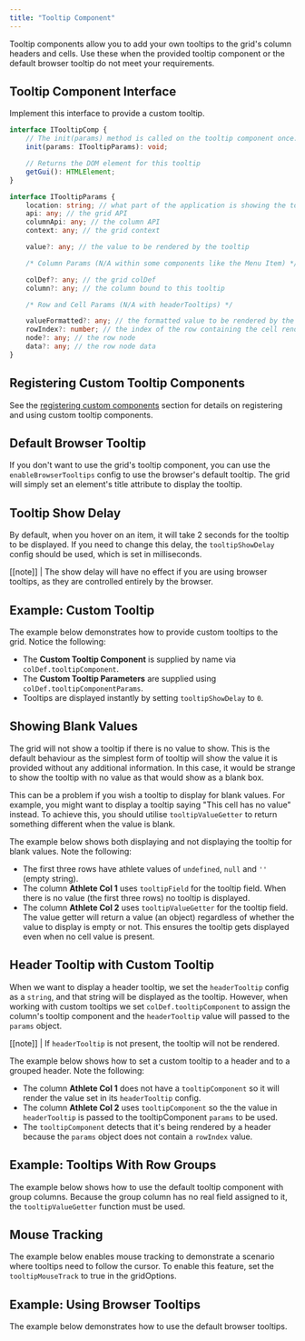 ```yaml
---
title: "Tooltip Component"
---
```


Tooltip components allow you to add your own tooltips to the grid's column headers and cells. Use these when the provided tooltip component or the default browser tooltip do not meet your requirements.

## Tooltip Component Interface

Implement this interface to provide a custom tooltip.

```ts
interface ITooltipComp {
    // The init(params) method is called on the tooltip component once. See below for details on the parameters.
    init(params: ITooltipParams): void;

    // Returns the DOM element for this tooltip
    getGui(): HTMLElement;
}
```

```ts
interface ITooltipParams {
    location: string; // what part of the application is showing the tooltip, e.g. 'cell', 'header', 'menuItem' etc
    api: any; // the grid API
    columnApi: any; // the column API
    context: any; // the grid context

    value?: any; // the value to be rendered by the tooltip

    /* Column Params (N/A within some components like the Menu Item) */

    colDef?: any; // the grid colDef
    column?: any; // the column bound to this tooltip

    /* Row and Cell Params (N/A with headerTooltips) */

    valueFormatted?: any; // the formatted value to be rendered by the tooltip
    rowIndex?: number; // the index of the row containing the cell rendering the tooltip
    node?: any; // the row node
    data?: any; // the row node data
}
```

## Registering Custom Tooltip Components

See the [registering custom components](../components/#registering-custom-components) section for details on registering and using custom tooltip components.

## Default Browser Tooltip

If you don't want to use the grid's tooltip component, you can use the `enableBrowserTooltips` config to use the browser's default tooltip. The grid will simply set an element's title attribute to display the tooltip.

## Tooltip Show Delay

By default, when you hover on an item, it will take 2 seconds for the tooltip to be displayed. If you need to change this delay, the `tooltipShowDelay` config should be used, which is set in milliseconds.

[[note]]
| The show delay will have no effect if you are using browser tooltips, as they are controlled entirely by the browser.

## Example: Custom Tooltip

The example below demonstrates how to provide custom tooltips to the grid. Notice the following:

- The **Custom Tooltip Component** is supplied by name via `colDef.tooltipComponent`.
- The **Custom Tooltip Parameters** are supplied using `colDef.tooltipComponentParams`.
- Tooltips are displayed instantly by setting `tooltipShowDelay` to `0`.

<grid-example title='Custom Tooltip Component' name='custom-tooltip-component' type='generated'></grid-example>

## Showing Blank Values

The grid will not show a tooltip if there is no value to show. This is the default behaviour as the simplest form of tooltip will show the value it is provided without any additional information. In this case, it would be strange to show the tooltip with no value as that would show as a blank box.

This can be a problem if you wish a tooltip to display for blank values. For example, you might want to display a tooltip saying "This cell has no value" instead. To achieve this, you should utilise `tooltipValueGetter` to return something different when the value is blank.

The example below shows both displaying and not displaying the tooltip for blank values. Note the following:

- The first three rows have athlete values of `undefined`, `null` and `''` (empty string).
- The column **Athlete Col 1** uses `tooltipField` for the tooltip field. When there is no value (the first three rows) no tooltip is displayed.
- The column **Athlete Col 2** uses `tooltipValueGetter` for the tooltip field. The value getter will return a value (an object) regardless of whether the value to display is empty or not. This ensures the tooltip gets displayed even when no cell value is present.

<grid-example title='Blank Values' name='blank-values' type='generated'></grid-example>

## Header Tooltip with Custom Tooltip

When we want to display a header tooltip, we set the `headerTooltip` config as a `string`, and that string will be displayed as the tooltip. However, when working with custom tooltips we set `colDef.tooltipComponent` to assign the column's tooltip component and the `headerTooltip` value will passed to the `params` object.


[[note]]
| If `headerTooltip` is not present, the tooltip will not be rendered.

The example below shows how to set a custom tooltip to a header and to a grouped header. Note the following:

- The column **Athlete Col 1** does not have a `tooltipComponent` so it will render the value set in its `headerTooltip` config.
- The column **Athlete Col 2** uses `tooltipComponent` so the the value in `headerTooltip` is passed to the tooltipComponent `params` to be used.
- The `tooltipComponent` detects that it's being rendered by a header because the `params` object does not contain a `rowIndex` value.

<grid-example title='Header Custom Tooltip' name='header-tooltip' type='generated'></grid-example>

## Example: Tooltips With Row Groups

The example below shows how to use the default tooltip component with group columns. Because the group column has no real field assigned to it, the `tooltipValueGetter` function must be used.


<grid-example title='Row Group Tooltip' name='rowgroups-tooltip' type='generated' options='{ "enterprise": true, "modules": ["clientside", "rowgrouping", "menu", "setfilter", "columnpanel"] }'></grid-example>

## Mouse Tracking

The example below enables mouse tracking to demonstrate a scenario where tooltips need to follow the cursor. To enable this feature, set the `tooltipMouseTrack` to true in the gridOptions.

<grid-example title='Tooltip Mouse Tracking' name='tooltip-mouse-tracking' type='generated' options='{ "extras": ["bootstrap"] }'></grid-example>

## Example: Using Browser Tooltips

The example below demonstrates how to use the default browser tooltips.

<grid-example title='Default Browser Tooltip' name='default-tooltip' type='generated' options='{ "modules": true }'></grid-example>

